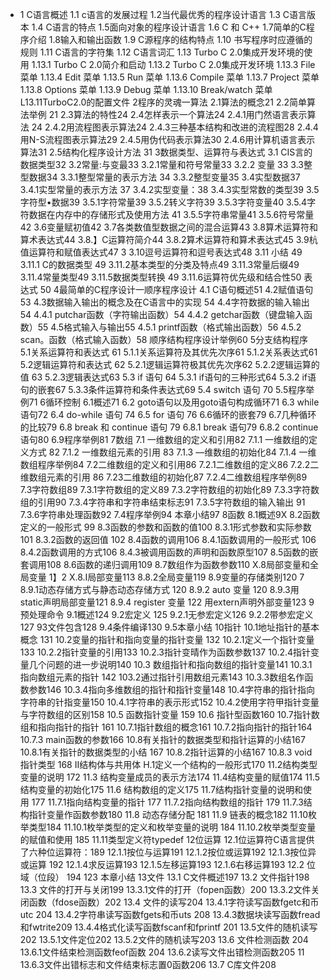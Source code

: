 - 1 C语言概述
  1.1 c语言的发展过程
  1.2当代最优秀的程序设计语言
  1.3 C语言版本
  1.4 C语言的特点
  1.5面向对象的程序设计语言
  1.6 C 和 C++
  1.7简单的C程序介绍
  1.8输入和输出函数
  1.9 C源程序的结构特点
  1.10 书写程序时应遵循的规则
  1.11 C语言的字符集
  1.12 C语言词汇
  1.13 Turbo C 2.0集成开发环境的使用
  1.13.1 Turbo C 2.0简介和启动
  1.13.2 Turbo C 2.0集成开发环境
  1.13.3 File 菜单
  1.13.4 Edit 菜单
  1.13.5 Run 菜单
  1.13.6 Compile 菜单
  1.13.7 Project 菜单
  1.13.8 Options 菜单
  1.13.9 Debug 菜单
  1.13.10 Break/watch 菜单
  L13.11TurboC2.0的配置文件
  2程序的灵魂一算法
  2.1算法的概念21
  2.2简单算法举例 21
  2.3算法的特性24
  2.4怎样表示一个算法24
  2.4.1用门然语言表示算法 24
  2.4.2用流程图表示算法24
  2.4.3三种基本结构和改进的流程图28
  2.4.4用N-S流程图表示算法29
  2.4.5用伪代码表示算法30
  2.4.6用计算机语言表示算法31
  2.5结构化程序设计方法 31
  3数据类型、运算符与表达式
  3.1 CIS言的数据类型32
  3.2常量:与变最33
  3.2.1常量和符号常量33
  3.2.2 变量 33
  3.3整型数据34
  3.3.1整型常量的表示方法 34
  3.3.2整型变量35
  3.4实型数据37
  3.4.1实型常量的表示方法 37
  3.4.2实型变量：38
  3.4.3实型常数的类型39
  3.5字符型•数据39
  3.5.1字符常量39
  3.5.2转义字符39
  3.5.3字符变量40
  3.5.4字符数据在内存中的存储形式及使用方法 41
  3.5.5字符串常量41
  3.5.6符号常量42
  3.6变量赋初值42
  3.7各类数值型数据之间的混合运算43
  3.8算术运算符和算术表达式44
  3.8.】C运算符简介44
  3.8.2算术运算符和算术表达式45
  3.9杭值运算符和赋值表达式47
  3
  3.10逗号运算符和逗号表达式48
  3.11 小结 49
  3.11.1 C的数据类型 49
  3.11.2基本类型的分类及特点49
  3.11.3常量后缀49
  3.11.4常量类型49
  3.11.5数据类型转换 49
  3.11.6运算符优先级和结合性50
  表达式 50
  4最简单的C程序设计一顺序程序设计
  4.1 C语句概述51
  4.2赋值语句53
  4.3数据输入输出的概念及在C语言中的实现 54
  4.4字符数据的输入输出 54
  4.4.1 putchar函数（字符输出函数）54
  4.4.2 getchar函数（键盘输入函数）55
  4.5格式输入与输出55
  4.5.1 printf函数（格式输出函数）56
  4.5.2 scan。函数（格式输入函数）58
  顺序结构程序设计举例60
  5分支结构程序
  5.1关系运算符和表达式 61
  5.1.1关系运算符及其优先次序61
  5.1.2关系表达式61
  5.2逻辑运算符和表达式 62
  5.2.1逻辑运算符极其优先次序62
  5.2.2逻辑运算的值 63
  5.2.3逻辑表达式63
  5.3 if 语句 64
  5.3.1 if语句的三种形式64
  5.3.2 if语句的嵌套67
  5.3.3条件运算符和条件表达式69
  5.4 switch 语句 70
  5.5程序举例71
  6循环控制
  6.1概述71
  6.2 goto语句以及用goto语句构成循环71
  6.3 while 语句72
  6.4 do-while 语句 74
  6.5 for 语句 76
  6.6循环的嵌套79
  6.7几种循环的比较79
  6.8 break 和 continue 语句 79
  6.8.1 break 语句79
  6.8.2 continue 语句80
  6.9程序举例81
  7数组
  7.1 一维数组的定义和引用82
  7.1.1 一维数组的定义方式 82
  7.1.2 一维数组元素的引用 83
  7.1.3 —维数组的初始化84
  7.1.4 一维数组程序举例84
  7.2二维数组的定义和引用86
  7.2.1二维数组的定义86
  7.2.2二维数组元素的引用 86
  7.23二维数组的初始化87
  7.2.4二维数组程序举例89
  7.3字符数组89
  7.3.1字符数组的定义89
  7.3.2字符数组的初始化89
  7.3.3字符数组的引用90
  7.3.4字符串和字符串结束标志91
  7.3.5字符数组的输入输出 91
  7.3.6字符串处理函数92
  7.4程序举例94
  本章小结97
  8函数
  8.1概述9X
  8.2函数定义的一般形式 99
  8.3函数的参数和函数的值100
  8.3.1形式参数和实际参数 101
  8.3.2函数的返回值 102
  8.4函数的调用106
  8.4.1函数调用的一般形式 106
  8.4.2函数调用的方式106
  8.4.3被调用函数的声明和函数原型107
  8.5函数的嵌套调用108
  8.6函数的递归调用109
  8.7数组作为函数参数110
  X.8局部变量和全局变量 1】2
  X.8.I局部变量113
  8.8.2全局变量119
  8.9变量的存储类别120
  7
  8.9.1动态存储方式与静态动态存储方式 120
  8.9.2 auto 变量 120
  8.9.3用static声明局部变量121
  8.9.4 register 变量 122
  用extern声明外部变量123
  9预处理命令
  9.1概述124
  9.2宏定义 125
  9.2.1无参宏定义126
  9.2.2带参宏定义127
  93文件包含128
  9.4条件编译130
  9.5本章小结
  10指针
  10.1地址指针的基本概念 131
  10.2变量的指针和指向变量的指针变量 132
  10.2.1定义一个指针变量133
  10.2.2指针变量的引用133
  10.2.3指针变晴作为函数参数137
  10.2.4指针变量几个问题的进一步说明140
  10.3 数组指针和指向数组的指针变量141
  10.3.1指向数组元素的指针 142
  103.2通过指针引用数组元素143
  10.3.3数组名作函数参数146
  10.3.4指向多维数组的指针和指针变量148
  10.4字符串的指针指向字符串的针指变量150
  10.4.1字符串的表示形式152
  10.4.2使用字符甲指针变量与字符数组的区别158
  10.5 函数指针变量 159
  10.6 指针型函数160
  10.7指针数组和指向指针的指针 161
  10.7.1指针数组的概念161
  10.7.2指向指针的指针164
  10.7.3 main函数的参数166
  10.8有关指针的数据类型和指针运算的小结167
  10.8.1有关指针的数据类型的小结 167
  10.8.2指针运算的小结167
  10.8.3 void 指针类型 168
  II结构体与共用体
  H.1定义一个结构的一般形式170
  11.2结构类型变量的说明 172
  11.3 结构变量成员的表示方法174
  11.4结构变量的赋值174
  11.5 结构变量的初始化175
  11.6 结构数组的定义175
  11.7结构指针变量的说明和使用 177
  11.7.1指向结构变量的指针 177
  11.7.2指向结构数组的指针 179
  11.7.3结构指针变量作函数参数180
  11.8 动态存储分配 181
  11.9 链表的概念182
  11.10枚举类型184
  11.10.1枚举类型的定义和枚举变量的说明 184
  11.10.2枚举类型变量的赋值和使用 185
  11.11类型定义符typedef
  12位运算
  12.1位运算符C语言提供了六种位运算符：189
  12.1.1按位与运算191
  12.1.2按位或运算192
  12.1.3按位异或运算 192
  12.1.4求反运算193
  12.1.5左移运算193
  12.1.6右移运算193
  12.2 位域（位段） 194
  123 本章小结
  13文件
  13.1 C文件概述197
  13.2 文件指针198
  13.3 文件的打开与关闭199
  13.3.1文件的打开（fopen函数）200
  13.3.2文件关闭函数（fdose函数）202
  13.4 文件的读写204
  13.4.1字符读写函数fgetc和币utc 204
  13.4.2字符串读写函数fgets和币uts 208
  13.4.3数据块读写函数fread和fwtrite209
  13.4.4格式化读写函数fscanf和fprintf 201
  13.5文件的随机读写202
  13.5.1文件定位202
  13.5.2文件的随机读写203
  13.6 文件检测函数 204
  13.6.1文件结束检测函数feof函数 204
  13.6.2读写文件出错检测函数205
  11
  13.6.3文件出错标志和文件结束标志置0函数206
  13.7 C库文件208